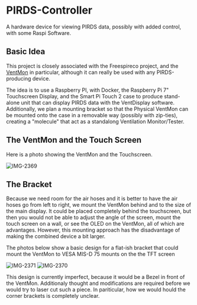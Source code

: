 # PIRDS-Controller
A hardware device for viewing PIRDS data, possibly with added control, with some Raspi Software.

## Basic Idea

This project is closely associated with the Freespireco project, and the [VentMon](https://github.com/PubInv/ventmon-ventilator-inline-test-monitor) in particular, although it can really be used with any PIRDS-producing device.

The idea is to use a Raspberry PI, with Docker, the Raspberry Pi 7" Touchscreen Display, and the Smart Pi Touch 2 case to produce 
stand-alone unit that can display PIRDS data with the VentDisplay software. Additionally, we plan a mounting bracket so that the 
Physical VentMon can be mounted onto the case in a removable way (possibly with zip-ties), creating a "molecule" that act as a 
standalong Ventilation Monitor/Tester.

## The VentMon and the Touch Screen

Here is a photo showing the VentMon and the Touchscreen.

![IMG-2369](https://user-images.githubusercontent.com/5296671/120369837-7a458400-c2d9-11eb-8713-eebb2bcd9166.JPG)

## The Bracket

Because we need room for the air hoses and it is better to have the air hoses go from left to right, we mount the VentMon behind and to the size of the main display. It could be placed completely behind the touchscreen, but then you would not be able to adjust the angle of the screen, mount the touch screen on a wall, or see the OLED on the VentMon, all of which are advantages. However, this mounting approach has the disadvantage of making the combined device a bit larger.

The photos below show a basic design for a flat-ish bracket that could mount the VentMon to VESA MIS-D 75 mounts on the the TFT screen 

![IMG-2371](https://user-images.githubusercontent.com/5296671/120370164-db6d5780-c2d9-11eb-8273-b9d5dbb25f09.JPG)
![IMG-2370](https://user-images.githubusercontent.com/5296671/120370170-dd371b00-c2d9-11eb-97ef-190c67fdf43b.JPG)

This design is currently imperfect, because it would be a Bezel in front of the VentMon. Additionaly thought and modifications are required before we would try to laser cut such a piece. In pariticular, how we would hould the corner brackets is completely unclear.



